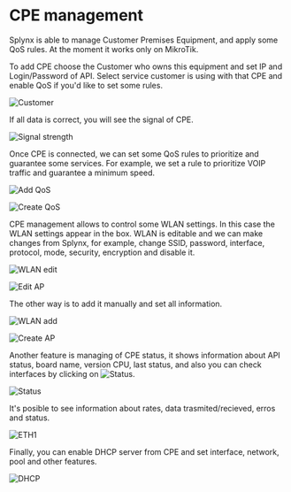 CPE management
==========


Splynx is able to manage Customer Premises Equipment, and apply some QoS rules. At the moment it works only on MikroTik.


To add CPE choose the Customer who owns this equipment and set IP and Login/Password of API. Select service customer is using with that CPE and enable QoS if you'd like to set some rules.

![Customer](select_customer.png)

If all data is correct, you will see the signal of CPE.

![Signal strength](signal_strength.png)


Once CPE is connected, we can set some QoS rules to prioritize and guarantee some services. For example, we set a rule to prioritize VOIP traffic and guarantee a minimum speed.

![Add QoS](add_qos_button.png)

![Create QoS](create_qos.png)


CPE management allows to control some WLAN settings. In this case the WLAN settings appear in the box. WLAN is editable and we can make changes from Splynx, for example, change SSID, password, interface, protocol, mode, security, encryption and disable it.

![WLAN edit](wlan_edit_button.png)

![Edit AP](edit_ap.png)


The other way is to add it manually and set all information.

![WLAN add](wlan_add_button.png)

![Create AP](create_ap.png)


Another feature is managing of CPE status, it shows information about API status, board name, version CPU, last status, and also you can check interfaces by clicking on  <icon class="image-icon">![Status](status_button.png)</icon>.

![Status](cpe_status.png)


It's posible to see information about rates, data trasmited/recieved, erros and status.

![ETH1](eth1.png)


Finally, you can enable DHCP server from CPE and set interface, network, pool and other features.

![DHCP](dhcp.png)

